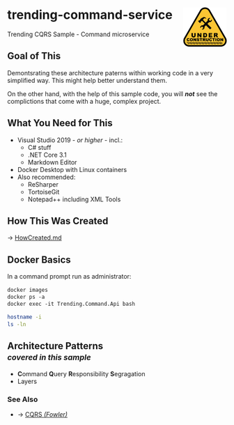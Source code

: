 # trending-command-service  <img src="under-construction.png" alt="under-construction" width="100" align="right" />
Trending CQRS Sample - Command microservice

## Goal of This
Demontsrating these architecture paterns within working code in a very simplified way.
This might help better understand them.

On the other hand, with the help of this sample code, you will ***not*** see the complictions that come with a huge, complex project.

## What You Need for This
 + Visual Studio 2019 - *or higher* - incl.:
    + C# stuff
    + .NET Core 3.1
    + Markdown Editor
 + Docker Desktop with Linux containers
 + Also recommended:
    + ReSharper
    + TortoiseGit
    + Notepad++ including XML Tools

## How This Was Created
&rarr; [HowCreated.md](HowCreated.md)

## Docker Basics
In a command prompt run as administrator:
```Batchfile
docker images
docker ps -a
docker exec -it Trending.Command.Api bash
```

```Bash
hostname -i
ls -ln
```

## Architecture Patterns <br /> <small> *covered in this sample* </small>
 + **C**ommand **Q**uery **R**esponsibility **S**egragation
 + Layers

### See Also
 + &rarr; [CQRS *(Fowler)*](https://martinfowler.com/bliki/CQRS.html)